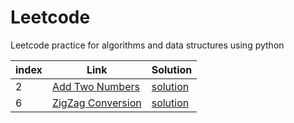 # Leetcode
Leetcode practice for algorithms and data structures using python

index | Link | Solution
--- | --- | ---
2 | [Add Two Numbers](https://leetcode.com/problems/add-two-numbers/description/) | [solution](https://github.com/satwiknarlanka/Leetcode/blob/master/2.%20Add%20Two%20Numbers.py)  
6 | [ZigZag Conversion](https://leetcode.com/problems/zigzag-conversion/description/) | [solution](https://github.com/satwiknarlanka/Leetcode/blob/master/6.%20ZigZag%20Conversion.py)  
